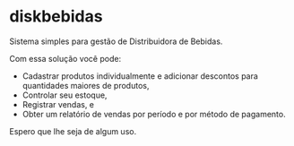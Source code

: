 # diskbebidas
Sistema simples para gestão de Distribuidora de Bebidas.

Com essa solução você pode:
* Cadastrar produtos individualmente e adicionar descontos para quantidades maiores de produtos,
* Controlar seu estoque,
* Registrar vendas, e
* Obter um relatório de vendas por período e por método de pagamento.

Espero que lhe seja de algum uso.

